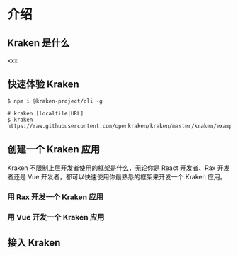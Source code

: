 # 介绍

## Kraken 是什么

xxx

## 快速体验 Kraken

```shell
$ npm i @kraken-project/cli -g
```

```shell
# kraken [localfile|URL]
$ kraken https://raw.githubusercontent.com/openkraken/kraken/master/kraken/example/assets/bundle.js
```

## 创建一个 Kraken 应用

Kraken 不限制上层开发者使用的框架是什么，无论你是 React 开发者、Rax 开发者还是 Vue 开发者，都可以快速使用你最熟悉的框架来开发一个 Kraken 应用。

### 用 Rax 开发一个 Kraken 应用

### 用 Vue 开发一个 Kraken 应用

## 接入 Kraken
